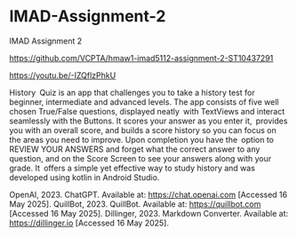 # IMAD-Assignment-2


IMAD Assignment 2

https://github.com/VCPTA/hmaw1-imad5112-assignment-2-ST10437291

https://youtu.be/-IZQflzPhkU

History Quiz is an app that challenges you to take a history test for beginner, intermediate and advanced levels. The app consists of five well chosen True/False questions, displayed neatly with TextViews and interact seamlessly with the Buttons. It scores your answer as you enter it, provides you with an overall score, and builds a score history so you can focus on the areas you need to improve. Upon completion you have the option to REVIEW YOUR ANSWERS and forget what the correct answer to any question, and on the Score Screen to see your answers along with your grade. It offers a simple yet effective way to study history and was developed using kotlin in Android Studio.

OpenAI, 2023. ChatGPT. Available at: https://chat.openai.com [Accessed 16 May 2025]. 
QuillBot, 2023. QuillBot. Available at: https://quillbot.com [Accessed 16 May 2025]. 
Dillinger, 2023. Markdown Converter. Available at: https://dillinger.io [Accessed 16 May 2025].
